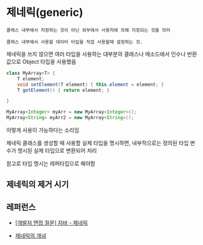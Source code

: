 # 제네릭(generic)

    클래스 내부에서 지정하는 것이 아닌 외부에서 사용자에 의해 지정되는 것을 의미

    클래스 내부에서 사용할 데이터 타입을 직접 사용할때 설정하는 것.

제네릭을 쓰지 않으면 여러 타입을 사용하는 대부분의 클래스나 메소드에서 인수나 반환값으로 Object 타입을 사용했음

```java
class MyArray<T> {
    T element;
    void setElement(T element) { this.element = element; }
    T getElement() { return element; }

}
```

```java
MyArray<Integer> myArr = new MyArray<Integer>();
MyArray<String> myArr2 = new MyArray<String>();
```

이렇게 사용이 가능하다는 소리임

제네릭 클래스를 생성할 때 사용할 실제 타입을 명시하면, 내부적으로는 정의된 타입 변수가 명시된 실제 타입으로 변환되어 처리

참고로 타입 명시는 레퍼타입으로 해야함

## 제네릭의 제거 시기

## 레퍼런스

- [[개발자 면접 질문] 자바 - 제네릭](https://www.youtube.com/watch?v=P4l3IiNkSgk&list=PLi-xJrVzQaxVxg-B4U4nOylNEqf7T1Mm5&index=4)

- [제네릭의 개념](https://www.tcpschool.com/java/java_generic_concept)
